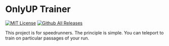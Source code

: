 # OnlyUP Trainer

[![MIT License](https://img.shields.io/badge/License-MIT-green.svg)](./LICENSE.md) [![Github All Releases](https://img.shields.io/github/downloads/Edgarflc/Only_Climb_Trainer/total.svg)]()

This project is for speedrunners. The principle is simple. You can teleport to train on particular passages of your run.
